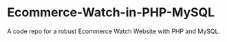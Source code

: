 # Ecommerce-Watch-in-PHP-MySQL
A code repo for a robust Ecommerce Watch Website with PHP and MySQL.
